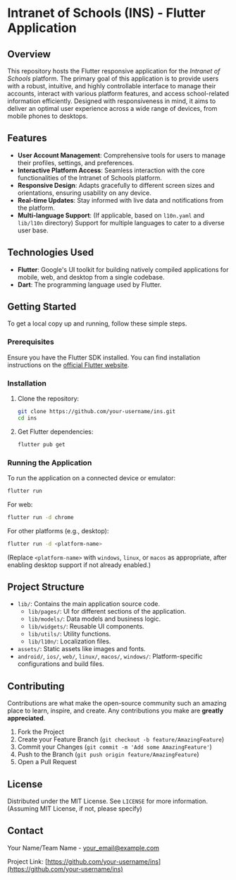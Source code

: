 # Intranet of Schools (INS) - Flutter Application

## Overview

This repository hosts the Flutter responsive application for the _Intranet of Schools_ platform. The primary goal of this application is to provide users with a robust, intuitive, and highly controllable interface to manage their accounts, interact with various platform features, and access school-related information efficiently. Designed with responsiveness in mind, it aims to deliver an optimal user experience across a wide range of devices, from mobile phones to desktops.

## Features

-   **User Account Management**: Comprehensive tools for users to manage their profiles, settings, and preferences.
-   **Interactive Platform Access**: Seamless interaction with the core functionalities of the Intranet of Schools platform.
-   **Responsive Design**: Adapts gracefully to different screen sizes and orientations, ensuring usability on any device.
-   **Real-time Updates**: Stay informed with live data and notifications from the platform.
-   **Multi-language Support**: (If applicable, based on `l10n.yaml` and `lib/l10n` directory) Support for multiple languages to cater to a diverse user base.

## Technologies Used

-   **Flutter**: Google's UI toolkit for building natively compiled applications for mobile, web, and desktop from a single codebase.
-   **Dart**: The programming language used by Flutter.

## Getting Started

To get a local copy up and running, follow these simple steps.

### Prerequisites

Ensure you have the Flutter SDK installed. You can find installation instructions on the [official Flutter website](https://flutter.dev/docs/get-started/install).

### Installation

1.  Clone the repository:
    ```bash
    git clone https://github.com/your-username/ins.git
    cd ins
    ```
2.  Get Flutter dependencies:
    ```bash
    flutter pub get
    ```

### Running the Application

To run the application on a connected device or emulator:

```bash
flutter run
```

For web:

```bash
flutter run -d chrome
```

For other platforms (e.g., desktop):

```bash
flutter run -d <platform-name>
```

(Replace `<platform-name>` with `windows`, `linux`, or `macos` as appropriate, after enabling desktop support if not already enabled.)

## Project Structure

-   `lib/`: Contains the main application source code.
    -   `lib/pages/`: UI for different sections of the application.
    -   `lib/models/`: Data models and business logic.
    -   `lib/widgets/`: Reusable UI components.
    -   `lib/utils/`: Utility functions.
    -   `lib/l10n/`: Localization files.
-   `assets/`: Static assets like images and fonts.
-   `android/`, `ios/`, `web/`, `linux/`, `macos/`, `windows/`: Platform-specific configurations and build files.

## Contributing

Contributions are what make the open-source community such an amazing place to learn, inspire, and create. Any contributions you make are **greatly appreciated**.

1.  Fork the Project
2.  Create your Feature Branch (`git checkout -b feature/AmazingFeature`)
3.  Commit your Changes (`git commit -m 'Add some AmazingFeature'`)
4.  Push to the Branch (`git push origin feature/AmazingFeature`)
5.  Open a Pull Request

## License

Distributed under the MIT License. See `LICENSE` for more information. (Assuming MIT License, if not, please specify)

## Contact

Your Name/Team Name - your_email@example.com

Project Link: [https://github.com/your-username/ins](https://github.com/your-username/ins)
